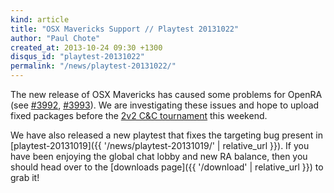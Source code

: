 ```yaml
---
kind: article
title: "OSX Mavericks Support // Playtest 20131022"
author: "Paul Chote"
created_at: 2013-10-24 09:30 +1300
disqus_id: "playtest-20131022"
permalink: "/news/playtest-20131022/"
---
```


The new release of OSX Mavericks has caused some problems for OpenRA (see [#3992](https://github.com/OpenRA/OpenRA/issues/3992), [#3993](https://github.com/OpenRA/OpenRA/issues/3993)).
We are investigating these issues and hope to upload fixed packages before the [2v2 C&C tournament](https://forum.openra.net/viewtopic.php?t=16340) this weekend.

We have also released a new playtest that fixes the targeting bug present
in [playtest-20131019]({{ '/news/playtest-20131019/' | relative_url }}).  If you have been enjoying the
global chat lobby and new RA balance, then you should head over to the
[downloads page]({{ '/download' | relative_url }}) to grab it!